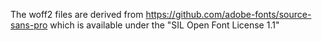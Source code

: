 The woff2 files are derived from https://github.com/adobe-fonts/source-sans-pro which
is available under the "SIL Open Font License 1.1"
